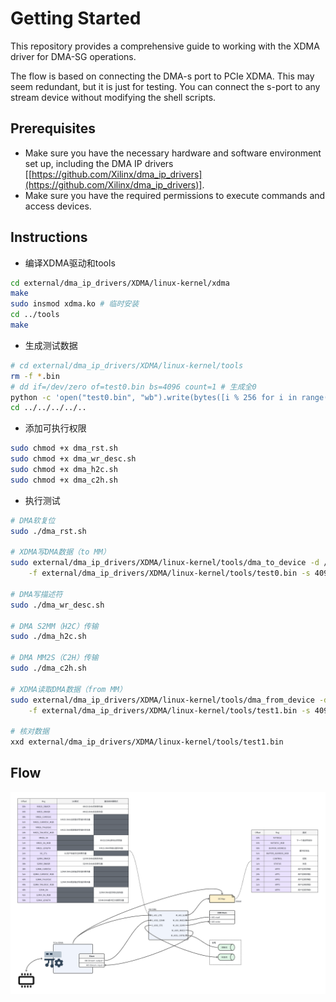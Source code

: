 # Getting Started

This repository provides a comprehensive guide to working with the XDMA driver for DMA-SG operations.

The flow is based on connecting the DMA-s port to PCIe XDMA. This may seem redundant, but it is just for testing. You can connect the s-port to any stream device without modifying the shell scripts.

## Prerequisites

  * Make sure you have the necessary hardware and software environment set up, including the DMA IP drivers [[https://github.com/Xilinx/dma_ip_drivers](https://github.com/Xilinx/dma_ip_drivers)].
  * Make sure you have the required permissions to execute commands and access devices.

## Instructions

- 编译XDMA驱动和tools
``` bash
cd external/dma_ip_drivers/XDMA/linux-kernel/xdma
make
sudo insmod xdma.ko # 临时安装
cd ../tools
make
```

- 生成测试数据
``` bash
# cd external/dma_ip_drivers/XDMA/linux-kernel/tools
rm -f *.bin
# dd if=/dev/zero of=test0.bin bs=4096 count=1 # 生成全0
python -c 'open("test0.bin", "wb").write(bytes([i % 256 for i in range(4096)]))' # 生成递增数
cd ../../../../..
```

- 添加可执行权限
``` bash
sudo chmod +x dma_rst.sh
sudo chmod +x dma_wr_desc.sh
sudo chmod +x dma_h2c.sh
sudo chmod +x dma_c2h.sh
```

- 执行测试
``` bash
# DMA软复位
sudo ./dma_rst.sh

# XDMA写DMA数据（to MM）
sudo external/dma_ip_drivers/XDMA/linux-kernel/tools/dma_to_device -d /dev/xdma0_h2c_0 \
    -f external/dma_ip_drivers/XDMA/linux-kernel/tools/test0.bin -s 4096 -a 0 -c 1

# DMA写描述符
sudo ./dma_wr_desc.sh

# DMA S2MM（H2C）传输
sudo ./dma_h2c.sh

# DMA MM2S（C2H）传输
sudo ./dma_c2h.sh

# XDMA读取DMA数据（from MM）
sudo external/dma_ip_drivers/XDMA/linux-kernel/tools/dma_from_device -d /dev/xdma0_c2h_0 \
    -f external/dma_ip_drivers/XDMA/linux-kernel/tools/test1.bin -s 4096 -a 0 -c 1

# 核对数据
xxd external/dma_ip_drivers/XDMA/linux-kernel/tools/test1.bin
```

## Flow
<a href="fig/flow.png"><img width=900 src="fig/flow.png"/></a>
